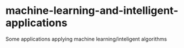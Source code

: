 # machine-learning-and-intelligent-applications
Some applications applying machine learning/inteligent algorithms
